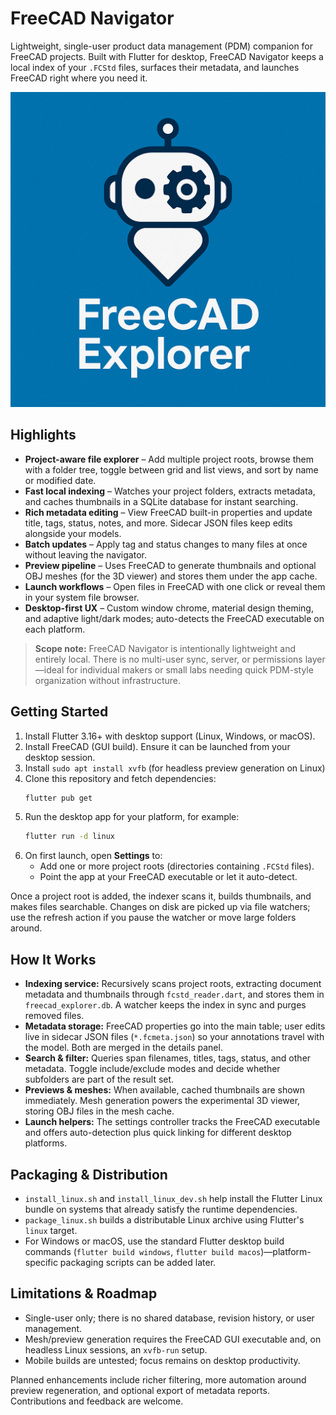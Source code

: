 # FreeCAD Navigator

Lightweight, single-user product data management (PDM) companion for FreeCAD projects. Built with Flutter for desktop, FreeCAD Navigator keeps a local index of your `.FCStd` files, surfaces their metadata, and launches FreeCAD right where you need it.

![FreeCAD Navigator UI](FreeCadExplorer_Base.png)

## Highlights
- **Project-aware file explorer** – Add multiple project roots, browse them with a folder tree, toggle between grid and list views, and sort by name or modified date.
- **Fast local indexing** – Watches your project folders, extracts metadata, and caches thumbnails in a SQLite database for instant searching.
- **Rich metadata editing** – View FreeCAD built-in properties and update title, tags, status, notes, and more. Sidecar JSON files keep edits alongside your models.
- **Batch updates** – Apply tag and status changes to many files at once without leaving the navigator.
- **Preview pipeline** – Uses FreeCAD to generate thumbnails and optional OBJ meshes (for the 3D viewer) and stores them under the app cache.
- **Launch workflows** – Open files in FreeCAD with one click or reveal them in your system file browser.
- **Desktop-first UX** – Custom window chrome, material design theming, and adaptive light/dark modes; auto-detects the FreeCAD executable on each platform.

> **Scope note:** FreeCAD Navigator is intentionally lightweight and entirely local. There is no multi-user sync, server, or permissions layer—ideal for individual makers or small labs needing quick PDM-style organization without infrastructure.

## Getting Started
1. Install Flutter 3.16+ with desktop support (Linux, Windows, or macOS).
2. Install FreeCAD (GUI build). Ensure it can be launched from your desktop session.
3. Install `sudo apt install xvfb` (for headless preview generation on Linux)
3. Clone this repository and fetch dependencies:
   ```bash
   flutter pub get
   ```
4. Run the desktop app for your platform, for example:
   ```bash
   flutter run -d linux
   ```
5. On first launch, open **Settings** to:
   - Add one or more project roots (directories containing `.FCStd` files).
   - Point the app at your FreeCAD executable or let it auto-detect.

Once a project root is added, the indexer scans it, builds thumbnails, and makes files searchable. Changes on disk are picked up via file watchers; use the refresh action if you pause the watcher or move large folders around.

## How It Works
- **Indexing service:** Recursively scans project roots, extracting document metadata and thumbnails through `fcstd_reader.dart`, and stores them in `freecad_explorer.db`. A watcher keeps the index in sync and purges removed files.
- **Metadata storage:** FreeCAD properties go into the main table; user edits live in sidecar JSON files (`*.fcmeta.json`) so your annotations travel with the model. Both are merged in the details panel.
- **Search & filter:** Queries span filenames, titles, tags, status, and other metadata. Toggle include/exclude modes and decide whether subfolders are part of the result set.
- **Previews & meshes:** When available, cached thumbnails are shown immediately. Mesh generation powers the experimental 3D viewer, storing OBJ files in the mesh cache.
- **Launch helpers:** The settings controller tracks the FreeCAD executable and offers auto-detection plus quick linking for different desktop platforms.

## Packaging & Distribution
- `install_linux.sh` and `install_linux_dev.sh` help install the Flutter Linux bundle on systems that already satisfy the runtime dependencies.
- `package_linux.sh` builds a distributable Linux archive using Flutter's `linux` target.
- For Windows or macOS, use the standard Flutter desktop build commands (`flutter build windows`, `flutter build macos`)—platform-specific packaging scripts can be added later.

## Limitations & Roadmap
- Single-user only; there is no shared database, revision history, or user management.
- Mesh/preview generation requires the FreeCAD GUI executable and, on headless Linux sessions, an `xvfb-run` setup.
- Mobile builds are untested; focus remains on desktop productivity.

Planned enhancements include richer filtering, more automation around preview regeneration, and optional export of metadata reports. Contributions and feedback are welcome.
